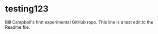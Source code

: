 # testing123
Bill Campbell's first experimental GitHub repo.
This line is a test edit to the Readme file.
